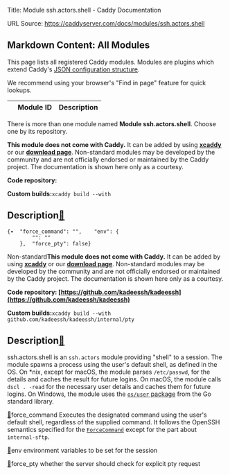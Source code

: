 Title: Module ssh.actors.shell - Caddy Documentation

URL Source: https://caddyserver.com/docs/modules/ssh.actors.shell

Markdown Content:
All Modules
-----------

This page lists all registered Caddy modules. Modules are plugins which extend Caddy's [JSON configuration structure](https://caddyserver.com/docs/json/).

We recommend using your browser's "Find in page" feature for quick lookups.

|  | Module ID | Description |
| --- | --- | --- |

There is more than one module named **Module ssh.actors.shell**. Choose one by its repository.

**This module does not come with Caddy.** It can be added by using **[xcaddy](https://caddyserver.com/docs/build#xcaddy)** or our **[download page](https://caddyserver.com/download)**. Non-standard modules may be developed by the community and are not officially endorsed or maintained by the Caddy project. The documentation is shown here only as a courtesy.

**Code repository:**

**Custom builds:**`xcaddy build --with`

Description[🔗](https://caddyserver.com/docs/modules/ssh.actors.shell#docs "Direct link")
-----------------------------------------------------------------------------------------

```
{▾	"force_command": "",	"env": {
		"": ""
	},	"force_pty": false}
```

Non-standard**This module does not come with Caddy.** It can be added by using **[xcaddy](https://caddyserver.com/docs/build#xcaddy)** or our **[download page](https://caddyserver.com/download)**. Non-standard modules may be developed by the community and are not officially endorsed or maintained by the Caddy project. The documentation is shown here only as a courtesy.

**Code repository: [https://github.com/kadeessh/kadeessh](https://github.com/kadeessh/kadeessh)**

**Custom builds:**`xcaddy build --with github.com/kadeessh/kadeessh/internal/pty`

Description[🔗](https://caddyserver.com/docs/modules/ssh.actors.shell#docs "Direct link")
-----------------------------------------------------------------------------------------

ssh.actors.shell is an `ssh.actors` module providing "shell" to a session. The module spawns a process using the user's default shell, as defined in the OS. On *nix, except for macOS, the module parses `/etc/passwd`, for the details and caches the result for future logins. On macOS, the module calls `dscl . -read` for the necessary user details and caches them for future logins. On Windows, the module uses the [`os/user` package](https://pkg.go.dev/os/user?GOOS=windows) from the Go standard library.

[🔗](https://caddyserver.com/docs/modules/ssh.actors.shell#force_command)force_command
Executes the designated command using the user's default shell, regardless of the supplied command. It follows the OpenSSH semantics specified for the [`ForceCommand`](https://man.openbsd.org/OpenBSD-current/man5/sshd_config.5#ForceCommand) except for the part about `internal-sftp`.

[🔗](https://caddyserver.com/docs/modules/ssh.actors.shell#env)env
environment variables to be set for the session

[🔗](https://caddyserver.com/docs/modules/ssh.actors.shell#force_pty)force_pty
whether the server should check for explicit pty request
